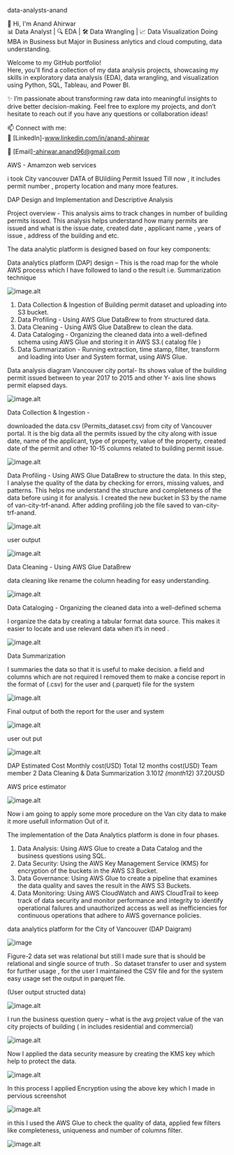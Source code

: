 data-analysts-anand

 👋 Hi, I'm Anand Ahirwar  
📊 Data Analyst | 🔍 EDA | 🛠️ Data Wrangling | 📈 Data Visualization
Doing MBA in Business but Major in Business anlytics and cloud computing, data understanding. 

Welcome to my GitHub portfolio!  
Here, you'll find a collection of my data analysis projects, showcasing my skills in exploratory data analysis (EDA), data wrangling, and visualization using Python, SQL, Tableau, and Power BI.  

✨ I’m passionate about transforming raw data into meaningful insights to drive better decision-making. Feel free to explore my projects, and don’t hesitate to reach out if you have any questions or collaboration ideas!

📫 Connect with me:  
💼 [LinkedIn]-www.linkedin.com/in/anand-ahirwar
  
📧 [Email]-ahirwar.anand96@gmail.com 



AWS - Amamzon web services 


i took City vancouver DATA of BUildiing Permit Issued Till now , it includes permit number , property location and many more features. 

DAP Design and Implementation and Descriptive Analysis

Project overview  - This analysis aims to track changes in number of building permits issued. This analysis helps understand how many permits are issued and what is the issue date, created date , applicant name , years of issue ,  address of the building and etc.  

The data analytic platform is designed based on four key components:


Data analytics platform (DAP) design – This is the road map for the whole AWS process which I have followed to land o the result i.e. Summarization technique



![image.alt](https://github.com/Anand19960706/data-analysts-anand/blob/main/image.png?raw=true)


1.	Data Collection & Ingestion of  Building permit  dataset and uploading into S3 bucket.
2.	Data Profiling - Using AWS Glue DataBrew to from  structured  data.
3.	Data Cleaning - Using AWS Glue DataBrew to clean the data.
4.	Data Cataloging - Organizing the cleaned data into a well-defined schema using AWS Glue and storing it in AWS S3.( catalog file )
5.	Data Summarization - Running extraction, time stamp, filter, transform and loading into User and System format, using AWS Glue.





Data analysis diagram 
Vancouver city portal- Its shows value of the building permit issued between to year 2017 to 2015 and other Y- axis line shows permit elapsed days.  

![image.alt](https://github.com/Anand19960706/data-analysts-anand/blob/5924e14c44219b9bf82d6873152f4a9915ab9a98/image.png)





Data Collection & Ingestion -  

downloaded the data.csv (Permits_dataset.csv) from city of Vancouver portal. It is the big data all the permits issued by the city along with issue date, name of the applicant, type of property, value of the property, created date of the permit and other 10-15 columns related to building permit issue.


![image.alt](https://github.com/Anand19960706/data-analysts-anand/blob/35e3677fbb6d7d4dd8204b47da98cdf8919242d5/image.png)







Data Profiling - Using AWS Glue DataBrew to structure the data.
In this step, I analyse the quality of the data by checking for errors, missing values, and patterns. This helps me understand the structure and completeness of the data before using it for analysis. I created the new bucket in S3 by the name of van-city-trf-anand. After adding profiling job the file saved to van-city-trf-anand. 




![image.alt](https://raw.githubusercontent.com/Anand19960706/data-analysts-anand/ee0a716aa30c781fa38d6fcb8e0cd941d915634b/image.png)


user output  

![image.alt](https://github.com/Anand19960706/data-analysts-anand/blob/main/image.png?raw=true)




Data Cleaning - Using AWS Glue DataBrew


data cleaning like rename the column heading for easy understanding. 


![image.alt](https://github.com/Anand19960706/data-analysts-anand/blob/2d7280ad218c4f5339032bd1bcbd6b09cd2f5d4b/image.png?raw=true)



Data Cataloging - Organizing the cleaned data into a well-defined schema


I organize the data by creating a tabular format  data source. This makes it easier to locate and use relevant data when it’s in need .


![image.alt](https://github.com/Anand19960706/data-analysts-anand/blob/main/image.png?raw=true)

Data Summarization

I summaries the data so that it is useful to make decision. a field and columns which are not required I removed them to make a concise report in the format of (.csv) for the user and (.parquet)  file for the system 

![image.alt](https://raw.githubusercontent.com/Anand19960706/data-analysts-anand/8041933c60cff6eef4919a9bca928caa57d76bcc/image.png)



Final output of both the report for the user and system 





![image.alt](https://raw.githubusercontent.com/Anand19960706/data-analysts-anand/56fc87f37b2bcf3084ccc89257abc1d95d1053d3/image.png)


user out put 


![image.alt](https://raw.githubusercontent.com/Anand19960706/data-analysts-anand/18771e134ca1b5d2adcfab98d6cda96cf5f12fbe/image.png)





DAP Estimated Cost	Monthly cost(USD)	Total 12 months cost(USD)
Team member 2
Data Cleaning & Data Summarization	3.10*12 
(month*12) 	37.20USD
		

AWS price estimator 


![image.alt](https://raw.githubusercontent.com/Anand19960706/data-analysts-anand/d92cb067ecd5d76d609608ca210e1721dea57e19/image.png)




Now i am going to apply some more procedure on the Van city data to make it more usefull information Out of it. 




The implementation of the Data Analytics platform is done in four phases.


1.	Data Analysis: Using AWS Glue to create a Data Catalog and the business questions using SQL.
2.	Data Security: Using the AWS Key Management Service (KMS) for encryption of the buckets in the AWS S3 Bucket.
3.	Data Governance: Using AWS Glue to create a pipeline that examines the data quality and saves the result in the AWS S3 Buckets. 
4.	Data Monitoring: Using AWS CloudWatch and AWS CloudTrail to keep track of data security and monitor performance and integrity to identify operational failures and unauthorized access as well as inefficiencies for continuous operations that adhere to AWS governance policies.


data analytics platform for the City of Vancouver
(DAP Daigram)


![image](https://github.com/Anand19960706/data-analysts-anand/blob/main/image.png?raw=true)



Figure-2  data set was relational but still  I made sure that is should be relational and single source of truth . So dataset transfer to user and system for further usage , for the user I maintained the CSV file and for the system easy usage set the output in parquet file.   

(User output structed data)

![image.alt](https://raw.githubusercontent.com/Anand19960706/data-analysts-anand/617cfbf5526183d1a283d32951314afbcb523f2b/image.png)




I run the business question query – what is the avg project value of the van city projects of building ( in includes residential and commercial)


![image.alt](https://github.com/Anand19960706/data-analysts-anand/blob/main/image.png?raw=true)






Now I applied the data security measure by creating the KMS key which help to protect the data. 



![image.alt](https://raw.githubusercontent.com/Anand19960706/data-analysts-anand/b053be7b1d7e9f9aa9734e207841080da9f44fe3/image.png)







In this process I applied Encryption using the above key which I made in pervious screenshot




![image.alt](https://github.com/Anand19960706/data-analysts-anand/blob/main/image.png?raw=true)











in this I used the AWS Glue to check the quality of data, applied few filters like completeness, uniqueness and number of columns filter.  


![image.alt](https://raw.githubusercontent.com/Anand19960706/data-analysts-anand/44d00aa5aea284436cbfc01b8dbb511e18a05b90/image.png)











